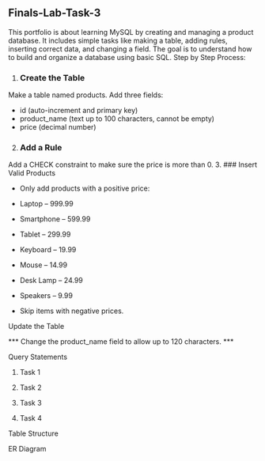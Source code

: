 ## Finals-Lab-Task-3
This portfolio is about learning MySQL by creating and managing a product database. It includes simple tasks like making a table, adding rules, inserting correct data, and changing a field. The goal is to understand how to build and organize a database using basic SQL.
Step by Step Process:
1. ### Create the Table
Make a table named products.
Add three fields:
- id (auto-increment and primary key)
- product_name (text up to 100 characters, cannot be empty)
- price (decimal number)

2. ### Add a Rule
Add a CHECK constraint to make sure the price is more than 0.
3. ### Insert Valid Products
+ Only add products with a positive price:

+ Laptop – 999.99 

+ Smartphone – 599.99 

+ Tablet – 299.99 

+ Keyboard – 19.99 

+ Mouse – 14.99 

+ Desk Lamp – 24.99 

+ Speakers – 9.99 

+ Skip items with negative prices.

Update the Table

*** Change the product_name field to allow up to 120 characters. ***

Query Statements
1. Task 1

2. Task 2

3. Task 3

4. Task 4

Table Structure

ER Diagram
